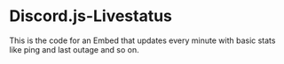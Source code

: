 # Discord.js-Livestatus
This is the code for an Embed that updates every minute with basic stats like ping and last outage and so on.
